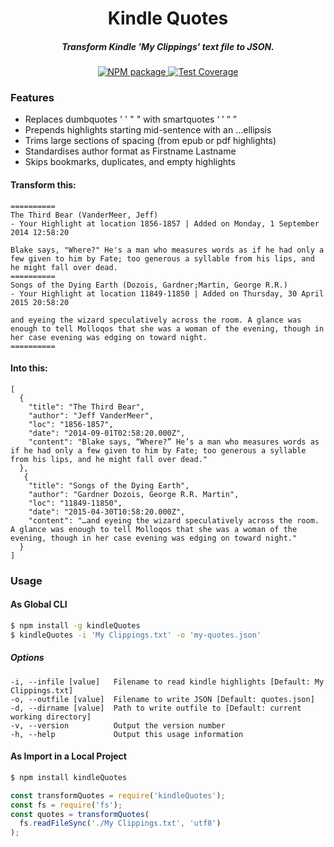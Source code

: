 
<h1 align="center">Kindle Quotes</h1>
<h5 align="center">Transform Kindle 'My Clippings' text file to JSON.</h5>
<div align="center">
  <!-- Npm Version -->
  <a href="https://www.npmjs.com/package/kindleQuotes">
    <img src="https://img.shields.io/npm/v/kindleQuotes.svg" alt="NPM package" />
  </a>
  <!-- Test Coverage -->
  <a href="https://coveralls.io/github/DJTB/kindleQuotes">
    <img src="https://img.shields.io/coveralls/DJTB/kindleQuotes.svg" alt="Test Coverage" />
  </a>
</div>

### Features
* Replaces dumbquotes ' ' " " with smartquotes ‘ ’ “ ”
* Prepends highlights starting mid-sentence with an …ellipsis
* Trims large sections of spacing (from epub or pdf highlights)
* Standardises author format as Firstname Lastname
* Skips bookmarks, duplicates, and empty highlights

#### Transform this:
```
==========
The Third Bear (VanderMeer, Jeff)
- Your Highlight at location 1856-1857 | Added on Monday, 1 September 2014 12:58:20

Blake says, "Where?" He's a man who measures words as if he had only a few given to him by Fate; too generous a syllable from his lips, and he might fall over dead.
==========
Songs of the Dying Earth (Dozois, Gardner;Martin, George R.R.)
- Your Highlight at location 11849-11850 | Added on Thursday, 30 April 2015 20:58:20

and eyeing the wizard speculatively across the room. A glance was enough to tell Molloqos that she was a woman of the evening, though in her case evening was edging on toward night.
==========
```

#### Into this:
```
[
  {
    "title": "The Third Bear",
    "author": "Jeff VanderMeer",
    "loc": "1856-1857",
    "date": "2014-09-01T02:58:20.000Z",
    "content": "Blake says, “Where?” He’s a man who measures words as if he had only a few given to him by Fate; too generous a syllable from his lips, and he might fall over dead."
  },
   {
    "title": "Songs of the Dying Earth",
    "author": "Gardner Dozois, George R.R. Martin",
    "loc": "11849-11850",
    "date": "2015-04-30T10:58:20.000Z",
    "content": "…and eyeing the wizard speculatively across the room. A glance was enough to tell Molloqos that she was a woman of the evening, though in her case evening was edging on toward night."
  }
]
```

### Usage
#### As Global CLI
```bash
$ npm install -g kindleQuotes
$ kindleQuotes -i 'My Clippings.txt' -o 'my-quotes.json'
```

##### Options
```
-i, --infile [value]   Filename to read kindle highlights [Default: My Clippings.txt]
-o, --outfile [value]  Filename to write JSON [Default: quotes.json]
-d, --dirname [value]  Path to write outfile to [Default: current working directory]
-v, --version          Output the version number
-h, --help             Output this usage information
```

#### As Import in a Local Project
```bash
$ npm install kindleQuotes
```
```javascript
const transformQuotes = require('kindleQuotes');
const fs = require('fs');
const quotes = transformQuotes(
  fs.readFileSync('./My Clippings.txt', 'utf8')
);
```
